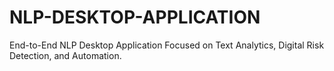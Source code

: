 # NLP-DESKTOP-APPLICATION
End-to-End NLP Desktop Application Focused on Text Analytics, Digital Risk Detection, and Automation.
